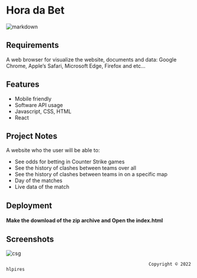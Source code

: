 # Hora da Bet

![markdown](https://user-images.githubusercontent.com/60366579/179527964-1af7b734-92e0-46de-8009-454242944df4.png)



## Requirements
A web browser for visualize the website, documents and data: Google Chrome, Apple’s Safari, Microsoft Edge, Firefox and etc...

## Features

- Mobile friendly
- Software API usage
- Javascript, CSS, HTML
- React

## Project Notes
A website who the user will be able to:

- See odds for betting in Counter Strike games
- See the history of clashes between teams over all
- See the history of clashes between teams in on a specific map
- Day of the matches
- Live data of the match

## Deployment

#### Make the download of the zip archive and Open the index.html 

## Screenshots

![csg](https://user-images.githubusercontent.com/60366579/179536725-453c48b7-9895-4684-adfc-512f0f41d434.PNG)




                                                          Copyright © 2022 hlpires

